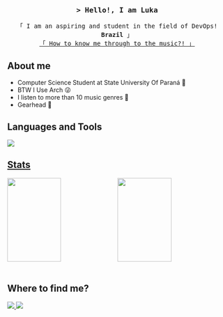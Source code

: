 <!-- Intro  -->
<h3 align="center">
        <samp>&gt; Hello!, I am
                <b><a target="_blank">Luka</a></b>
        </samp>
</h3>

<p align="center"> 
  <samp>
    「 I am an aspiring and student in the field of DevOps! <b>Brazil</b> 」
    <br>
    <a href="https://soundcloud.com/paulista_do_evo_vii/sets/tipo-isso-tlgd">「 How to know me through to the music?! 」</a>
  </samp>
</p>


<!-- About me -->
<h2 align="left">About me</h2>

- Computer Science Student at State University Of Paraná :blue_book:
- BTW I Use Arch :stuck_out_tongue_winking_eye:
- I listen to more than 10 music genres :musical_note:
- Gearhead :car:

<!-- Languages and Tools -->
<h2 align="left">Languages and Tools</h2>
<a href="https://skillicons.dev">
<img src="https://skillicons.dev/icons?i=java,py,c,vscode,bash,linux,arch,docker,kubernetes,githubactions,prometheus,grafana,aws,googlecloud,azure,mongodb,postman,figma"/>


<!-- Stats -->
<h2>Stats</h2>

<a> 
    <a href="https://github.com/LukaZSH"><img src="https://denvercoder1-github-readme-stats.vercel.app/api?username=LukaZSH&show_icons=true&count_private=true&theme=react&border_color=7F3FBF&bg_color=0D1117&title_color=F85D7F&icon_color=F8D866" height="192px" width="49.5%"/></a>
  <a href="https://github.com/LukaZSH"><img src="https://denvercoder1-github-readme-stats.vercel.app/api/top-langs/?username=LukaZSH&langs_count=8&layout=compact&theme=react&border_color=7F3FBF&bg_color=0D1117&title_color=F85D7F&icon_color=F8D866" height="192px" width="49.5%"/></a>
  
  <br/>
</a>
<br/>

<!-- Medias -->
<h2>Where to find me?</h2>
<p align="left">
 <a href="https://linkedin.com/in/luka-alves" target="_blank">
  <img src="https://img.shields.io/badge/LinkedIn-0077B5?style=for-the-badge&logo=linkedin&logoColor=white"/>
 </a>
 <a href="https://instagram.com/luka.zsh" target="_blank">
  <img src="https://img.shields.io/badge/Instagram-fe4164?style=for-the-badge&logo=instagram&logoColor=white"/>
 </a> 
</p>

